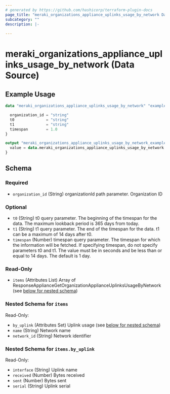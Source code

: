 ```yaml
---
# generated by https://github.com/hashicorp/terraform-plugin-docs
page_title: "meraki_organizations_appliance_uplinks_usage_by_network Data Source - terraform-provider-meraki"
subcategory: ""
description: |-
  
---
```


# meraki_organizations_appliance_uplinks_usage_by_network (Data Source)



## Example Usage

```terraform
data "meraki_organizations_appliance_uplinks_usage_by_network" "example" {

  organization_id = "string"
  t0              = "string"
  t1              = "string"
  timespan        = 1.0
}

output "meraki_organizations_appliance_uplinks_usage_by_network_example" {
  value = data.meraki_organizations_appliance_uplinks_usage_by_network.example.items
}
```

<!-- schema generated by tfplugindocs -->
## Schema

### Required

- `organization_id` (String) organizationId path parameter. Organization ID

### Optional

- `t0` (String) t0 query parameter. The beginning of the timespan for the data. The maximum lookback period is 365 days from today.
- `t1` (String) t1 query parameter. The end of the timespan for the data. t1 can be a maximum of 14 days after t0.
- `timespan` (Number) timespan query parameter. The timespan for which the information will be fetched. If specifying timespan, do not specify parameters t0 and t1. The value must be in seconds and be less than or equal to 14 days. The default is 1 day.

### Read-Only

- `items` (Attributes List) Array of ResponseApplianceGetOrganizationApplianceUplinksUsageByNetwork (see [below for nested schema](#nestedatt--items))

<a id="nestedatt--items"></a>
### Nested Schema for `items`

Read-Only:

- `by_uplink` (Attributes Set) Uplink usage (see [below for nested schema](#nestedatt--items--by_uplink))
- `name` (String) Network name
- `network_id` (String) Network identifier

<a id="nestedatt--items--by_uplink"></a>
### Nested Schema for `items.by_uplink`

Read-Only:

- `interface` (String) Uplink name
- `received` (Number) Bytes received
- `sent` (Number) Bytes sent
- `serial` (String) Uplink serial
